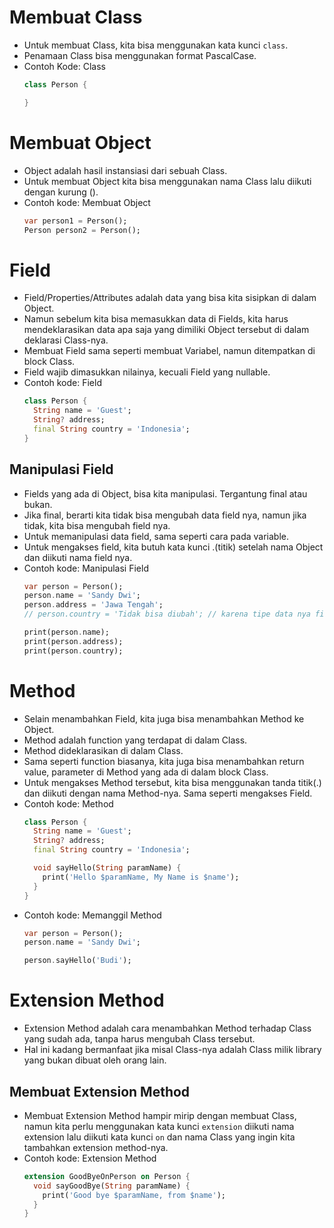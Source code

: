 # Membuat Class
* Untuk membuat Class, kita bisa menggunakan kata kunci ``` class ```.
* Penamaan Class bisa menggunakan format PascalCase.
* Contoh Kode: Class
  ```dart
  class Person { 

  }
  ```

# Membuat Object
* Object adalah hasil instansiasi dari sebuah Class.
* Untuk membuat Object kita bisa menggunakan nama Class lalu diikuti dengan kurung ().
* Contoh kode: Membuat Object
  ```dart
  var person1 = Person();
  Person person2 = Person();
  ```

# Field
* Field/Properties/Attributes adalah data yang bisa kita sisipkan di dalam Object.
* Namun sebelum kita bisa memasukkan data di Fields, kita harus mendeklarasikan data apa saja yang dimiliki Object tersebut di dalam deklarasi Class-nya.
* Membuat Field sama seperti membuat Variabel, namun ditempatkan di block Class.
* Field wajib dimasukkan nilainya, kecuali Field yang nullable.
* Contoh kode: Field
  ```dart
  class Person {
    String name = 'Guest';
    String? address;
    final String country = 'Indonesia';
  }
  ```

## Manipulasi Field
* Fields yang ada di Object, bisa kita manipulasi. Tergantung final atau bukan.
* Jika final, berarti kita tidak bisa mengubah data field nya, namun jika tidak, kita bisa mengubah field nya.
* Untuk memanipulasi data field, sama seperti cara pada variable.
* Untuk mengakses field, kita butuh kata kunci .(titik) setelah nama Object dan diikuti nama field nya.
* Contoh kode: Manipulasi Field
  ```dart
  var person = Person();
  person.name = 'Sandy Dwi';
  person.address = 'Jawa Tengah';
  // person.country = 'Tidak bisa diubah'; // karena tipe data nya final

  print(person.name);
  print(person.address);
  print(person.country);
  ```

# Method
* Selain menambahkan Field, kita juga bisa menambahkan Method ke Object.
* Method adalah function yang terdapat di dalam Class.
* Method dideklarasikan di dalam Class.
* Sama seperti function biasanya, kita juga bisa menambahkan return value, parameter di Method yang ada di dalam block Class.
* Untuk mengakses Method tersebut, kita bisa menggunakan tanda titik(.) dan diikuti dengan nama Method-nya. Sama seperti mengakses Field.
* Contoh kode: Method
  ```dart
  class Person {
    String name = 'Guest';
    String? address;
    final String country = 'Indonesia';

    void sayHello(String paramName) {
      print('Hello $paramName, My Name is $name');
    }
  }
  ```
* Contoh kode: Memanggil Method
  ```dart
  var person = Person();
  person.name = 'Sandy Dwi';

  person.sayHello('Budi');
  ```

# Extension Method
* Extension Method adalah cara menambahkan Method terhadap Class yang sudah ada, tanpa harus mengubah Class tersebut.
* Hal ini kadang bermanfaat jika misal Class-nya adalah Class milik library yang bukan dibuat oleh orang lain.

## Membuat Extension Method
* Membuat Extension Method hampir mirip dengan membuat Class, namun kita perlu menggunakan kata kunci ``` extension ``` diikuti nama extension lalu diikuti kata kunci ``` on ``` dan nama Class yang ingin kita tambahkan extension method-nya.
* Contoh kode: Extension Method
  ```dart
  extension GoodByeOnPerson on Person {
    void sayGoodBye(String paramName) {
      print('Good bye $paramName, from $name');
    }
  }
  ```

